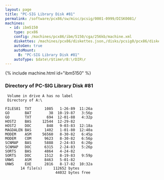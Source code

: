 ```yaml
---
layout: page
title: "PC-SIG Library Disk #81"
permalink: /software/pcx86/sw/misc/pcsig/0001-0999/DISK0081/
machines:
  - id: ibm5150
    type: pcx86
    config: /machines/pcx86/ibm/5150/cga/256kb/machine.xml
    diskettes: /machines/pcx86/diskettes.json,/disks/pcsig0/pcx86/diskettes.json
    autoGen: true
    autoMount:
      B: "PC-SIG Library Disk #81"
    autoType: $date\r$time\rB:\rDIR\r
---
```


{% include machine.html id="ibm5150" %}

### Directory of PC-SIG Library Disk #81

     Volume in drive A has no label
     Directory of A:\

    FILES81  TXT      1085   1-26-89  11:26a
    GO       BAT        38  10-19-87   3:56p
    GO       TXT       694  12-01-88   4:32p
    HOST2    BAS     12544  12-29-82
    HOST2    DOC       848   9-03-83  12:18a
    MAGDALEN BAS      1402   1-01-80  12:40a
    MODEM    ASM     56560   8-30-82   6:45p
    MODEM    COM      9623   8-30-82   6:56p
    SCNMAP   BAS      5888   2-24-83   6:20p
    SCNMAP   DOC      6315   2-24-83   5:26p
    SORTS    BAS      4864   4-24-82
    SORTS    DOC      1512   8-19-83   9:59p
    UNWS     ASM      8463   5-01-82
    UNWS     EXE      2816   8-17-82  10:32a
           14 file(s)     112652 bytes
                           44032 bytes free
